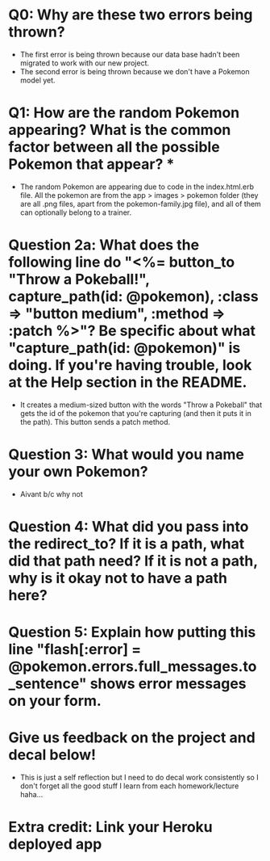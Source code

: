 # Q0: Why are these two errors being thrown?
- The first error is being thrown because our data base hadn't been migrated to work with our new project.
- The second error is being thrown because we don't have a Pokemon model yet.

# Q1: How are the random Pokemon appearing? What is the common factor between all the possible Pokemon that appear? *
- The random Pokemon are appearing due to code in the index.html.erb file. All the pokemon are from the app > images > pokemon folder (they are all .png files, apart from the pokemon-family.jpg file), and all of them can optionally belong to a trainer.

# Question 2a: What does the following line do "<%= button_to "Throw a Pokeball!", capture_path(id: @pokemon), :class => "button medium", :method => :patch %>"? Be specific about what "capture_path(id: @pokemon)" is doing. If you're having trouble, look at the Help section in the README.
- It creates a medium-sized button with the words "Throw a Pokeball" that gets the id of the pokemon that you're capturing (and then it puts it in the path). This button sends a patch method.

# Question 3: What would you name your own Pokemon?
- Aivant b/c why not

# Question 4: What did you pass into the redirect_to? If it is a path, what did that path need? If it is not a path, why is it okay not to have a path here?

# Question 5: Explain how putting this line "flash[:error] = @pokemon.errors.full_messages.to_sentence" shows error messages on your form.

# Give us feedback on the project and decal below!
- This is just a self reflection but I need to do decal work consistently so I don't forget all the good stuff I learn from each homework/lecture haha...

# Extra credit: Link your Heroku deployed app
